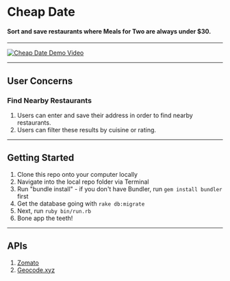 # Cheap Date

#### Sort and save restaurants where Meals for Two are always under $30.

------

[![Cheap Date Demo Video](https://img.youtube.com/vi/4JDs-1PO1qs/0.jpg)](https://www.youtube.com/watch?v=4JDs-1PO1qs)

------

## User Concerns

### Find Nearby Restaurants

1. Users can enter and save their address in order to find nearby restaurants.
2. Users can filter these results by cuisine or rating.

------

## Getting Started
1. Clone this repo onto your computer locally
2. Navigate into the local repo folder via Terminal
3. Run "bundle install" - if you don't have Bundler, run `gem install bundler` first
4. Get the database going with `rake db:migrate`
5. Next, run `ruby bin/run.rb`
6. Bone app the teeth!

------

## APIs

1. [Zomato](https://developers.zomato.com/documentation)
2. [Geocode.xyz](https://geocode.xyz/api)
